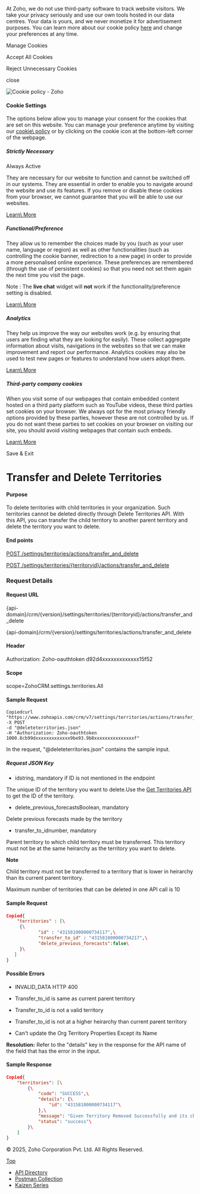 At Zoho, we do not use third-party software to track
website visitors. We take
your privacy seriously and use our own tools hosted in our data centres. Your data is yours, and we
never monetize it for advertisement purposes. You can learn more about our cookie policy [here](https://www.zoho.com/privacy/cookie-policy.html?src=cp-banner) and
change your preferences at any time.

Manage
Cookies

Accept All Cookies

Reject Unnecessary
Cookies

close

![Cookie policy - Zoho](https://www.zoho.com/sites/zweb/images/zoho_general_pages/cookie-widget.png)

#### Cookie Settings

The options below allow you to manage your consent for the cookies that are set on this website. You
can manage your preference anytime by visiting our [cookie\\
policy](https://www.zoho.com/privacy/cookie-policy.html?src=cp-popup) or by clicking on the cookie icon at the bottom-left corner of the webpage.

##### Strictly Necessary

Always Active


They are necessary for our website to function and cannot be switched off in our systems.
They are essential in order to enable you to navigate around the website and use its
features. If you remove or disable these cookies from your browser, we cannot guarantee
that you will be able to use our websites.

[Learn\\
More](https://www.zoho.com/privacy/cookie-policy.html?src_tab=sn)

##### Functional/Preference

They allow us to remember the choices made by you (such as your user name, language or
region) as well as other functionalities (such as controlling the cookie banner,
redirection to a new page) in order to provide a more personalised online experience.
These preferences are remembered (through the use of persistent cookies) so that you
need not set them again the next time you visit the page.

Note : The **live chat** widget will **not** work if the
functionality/preference setting is disabled.

[Learn\\
More](https://www.zoho.com/privacy/cookie-policy.html?src_tab=fp)

##### Analytics

They help us improve the way our websites work (e.g. by ensuring that users are finding
what they are looking for easily). These collect aggregate information about visits,
navigations in the websites so that we can make improvement and report our performance.
Analytics cookies may also be used to test new pages or features to understand how users
adopt them.

[Learn\\
More](https://www.zoho.com/privacy/cookie-policy.html?src_tab=an)

##### Third-party company cookies

When you visit some of our webpages that contain embedded content hosted on a third party
platform such as YouTube videos, these third parties set cookies on your browser. We
always opt for the most privacy friendly options provided by these parties, however
these are not controlled by us. If you do not want these parties to set cookies on your
browser on visiting our site, you should avoid visiting webpages that contain such
embeds.

[Learn\\
More](https://www.zoho.com/privacy/cookie-policy.html?src_tab=tp)

Save & Exit

# Transfer and Delete Territories

#### Purpose

To delete territories with child territories in your organization. Such territories cannot be deleted directly through Delete Territories API. With this API, you can transfer the child territory to another parent territory and delete the territory you want to delete.

#### End points

[POST /settings/territories/actions/transfer\_and\_delete](https://www.zoho.com/crm/developer/docs/api/v7/transfer-delete-territories.html)

[POST /settings/territories/{territoryid}/actions/transfer\_and\_delete](https://www.zoho.com/crm/developer/docs/api/v7/transfer-delete-territories.html)

### Request Details

#### Request URL

{api-domain}/crm/{version}/settings/territories/{territoryid}/actions/transfer\_and\_delete

{api-domain}/crm/{version}/settings/territories/actions/transfer\_and\_delete

#### Header

Authorization: Zoho-oauthtoken d92d4xxxxxxxxxxxxx15f52

#### Scope

scope=ZohoCRM.settings.territories.All

#### Sample Request

``` curl
Copiedcurl "https://www.zohoapis.com/crm/v7/settings/territories/actions/transfer_and_delete"
-X POST
-d "@deleteterritories.json"
-H "Authorization: Zoho-oauthtoken 1000.8cb99dxxxxxxxxxxxxx9be93.9b8xxxxxxxxxxxxxxxf"
```

In the request, "@deleteterritories.json" contains the sample input.

##### Request JSON Key

- idstring, mandatory if ID is not mentioned in the endpoint



The unique ID of the territory you want to delete.Use the [Get Territories API](https://www.zoho.com/crm/developer/docs/api/v7/territories.html) to get the ID of the territory.

- delete\_previous\_forecastsBoolean, mandatory



Delete previous forecasts made by the territory

- transfer\_to\_idnumber, mandatory



Parent territory to which child territory must be transferred. This territory must not be at the same heirarchy as the territory you want to delete.


**Note**

Child territory must not be transferred to a territory that is lower in heirarchy than its current parent territory.

Maximum number of territories that can be deleted in one API call is 10

#### Sample Request

``` json
Copied{
    "territories" : [\
     {\
            "id" : "431581000000734117",\
            "transfer_to_id" : "431581000000734217",\
            "delete_previous_forecasts":false\
     }\
   ]
}

```

#### Possible Errors

- INVALID\_DATA HTTP 400



- Transfer\_to\_id is same as current parent territory
- Transfer\_to\_id is not a valid territory
- Transfer\_to\_id is not at a higher heirarchy than current parent territory
- Can't update the Org Territory Properties Except its Name

**Resolution:** Refer to the "details" key in the response for the API name of the field that has the error in the input.

#### Sample Response

``` json
Copied{
    "territories": [\
        {\
            "code": "SUCCESS",\
            "details": {\
                "id": "431581000000734117"\
            },\
            "message": "Given Territory Removed Successfully and its child Territories moved to the another territory",\
            "status": "success"\
        }\
    ]
}
```

© 2025, Zoho Corporation Pvt. Ltd. All Rights Reserved.

[Top](https://www.zoho.com/crm/developer/docs/api/v7/transfer-delete-territories.html#top)

- [API Directory](https://www.zoho.com/crm/developer/docs/api-directory.html?source_from=qlink_)
- [Postman Collection](https://www.postman.com/zohocrmdevelopers/workspace/zoho-crm-developers/overview?source_from=qlink_)
- [Kaizen Series](https://www.zoho.com/crm/developer/docs/kaizen-series-directory.html?source_from=qlink_)